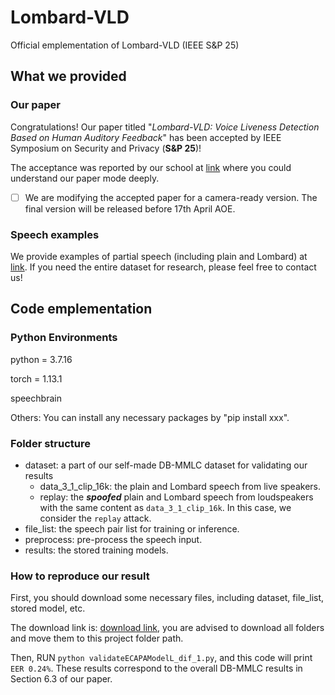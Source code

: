 # Lombard-VLD
Official emplementation of Lombard-VLD (IEEE S\&P 25)

## What we provided

### Our paper

Congratulations! Our paper titled "*Lombard-VLD: Voice Liveness Detection Based on Human Auditory Feedback*" has been accepted by IEEE Symposium on Security and Privacy (**S&P 25**)!

The acceptance was reported by our school at [link](https://cse.whu.edu.cn/info/2651/37981.htm) where you could understand our paper mode deeply.

- [ ] We are modifying the accepted paper for a camera-ready version. The final version will be released before 17th April AOE.

### Speech examples

We provide examples of partial speech (including plain and Lombard) at [link](https://hongchengzhu.github.io/Lombard-VLD-speech-examples/). If you need the entire dataset for research, please feel free to contact us! 

## Code emplementation

### Python Environments

python = 3.7.16

torch = 1.13.1

speechbrain

Others: You can install any necessary packages by "pip install xxx".

### Folder structure

- dataset: a part of our self-made DB-MMLC dataset for validating our results
  - data_3_1_clip_16k: the plain and Lombard speech from live speakers.
  - replay: the ***spoofed*** plain and Lombard speech from loudspeakers with the same content as `data_3_1_clip_16k`. In this case, we consider the `replay` attack.
- file_list: the speech pair list for training or inference.
- preprocess: pre-process the speech input.
- results: the stored training models.

### How to reproduce our result

First, you should download some necessary files, including dataset, file_list, stored model, etc.

The download link is: [download link](https://drive.google.com/drive/folders/1FyE3JABE86trg5SPFKDSXm8ADRyhm_FU?usp=drive_link), you are advised to download all folders and move them to this project folder path.

Then, RUN `python validateECAPAModelL_dif_1.py`, and this code will print `EER 0.24%`. These results correspond to the overall DB-MMLC results in Section 6.3 of our paper.

